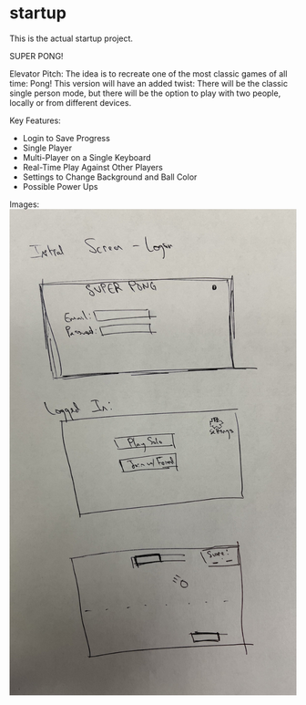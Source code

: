# startup
This is the actual startup project.

SUPER PONG!

Elevator Pitch:
The idea is to recreate one of the most classic games of all time: Pong! This version will have an added twist: There will be the classic single person mode, but there will be the option to play with two people, locally or from different devices.

Key Features:
 - Login to Save Progress
 - Single Player
 - Multi-Player on a Single Keyboard
 - Real-Time Play Against Other Players
 - Settings to Change Background and Ball Color
 - Possible Power Ups

Images:
![alt text](https://github.com/gabesnow99/startup/blob/main/IMG_7677.jpg?raw=true)
